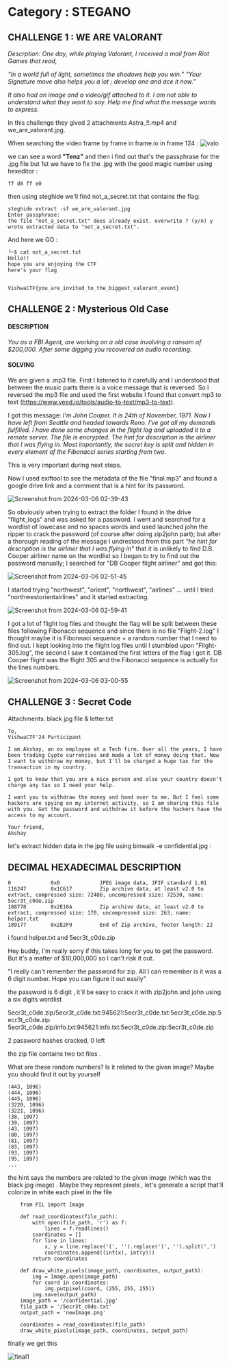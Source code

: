 # Category : STEGANO
## CHALLENGE 1 : WE ARE VALORANT 
*Descrption: One day, while playing Valorant, I received a mail from Riot Games that read,*

*“In a world full of light, sometimes the shadows help you win.” “Your Signature move also helps you a lot ; develop one and ace it now.”*

*It also had an image and a video/gif attached to it. I am not able to understand what they want to say. Help me find what the message wants to express.*

In this challenge they gived 2 attachments Astra_!!.mp4 and we_are_valorant.jpg.

When searching the video frame by frame in frame.io in frame 124 : 
![valo](https://hackmd.io/_uploads/HkeEsNtV6T.png)

we can see a word **"Tenz"** and then i find out that's the passphrase for the .jpg file but 1st we have to fix the .jpg with the good magic number using hexeditor : 

```
ff d8 ff e0
```
then using steghide we'll find not_a_secret.txt that contains the flag: 

```
steghide extract -sf we_are_valorant.jpg 
Enter passphrase: 
the file "not_a_secret.txt" does already exist. overwrite ? (y/n) y
wrote extracted data to "not_a_secret.txt".
```
And here we GO : 

```
└─$ cat not_a_secret.txt 
Hello!!
hope you are enjoying the CTF
here's your flag


VishwaCTF{you_are_invited_to_the_biggest_valorant_event}
```
## CHALLENGE 2 : Mysterious Old Case
#### DESCRIPTION
*You as a FBI Agent, are working on a old case involving a ransom of $200,000. After some digging you recovered an audio recording.*

#### SOLVING
We are given a .mp3 file. First I listened to it carefully and I understood that between the music parts there is a voice message that is reversed. So I reversed the mp3 file and used the first website I found that convert mp3 to text (https://www.veed.io/tools/audio-to-text/mp3-to-text).

I got this message:
*I'm John Cooper. It is 24th of November, 1971. Now I have left from Seattle and headed towards Reno. I've got all my demands fulfilled. I have done some changes in the flight log and uploaded it to a remote server. The file is encrypted. The hint for description is the airliner that I was flying in. Most importantly, the secret key is split and hidden in every element of the Fibonacci series starting from two.*

This is very important during next steps.

Now I used exiftool to see the metadata of the file "final.mp3" and found a google drive link and a comment that is a hint for its password.

![Screenshot from 2024-03-06 02-39-43](https://hackmd.io/_uploads/rkLOjVBaT.png)


So obviously when trying to extract the folder I found in the drive "flight_logs" and was asked for a password. I went and searched for a wordlist of lowecase and no spaces words and used launched john the ripper to crack the password (of course after doing zip2john part); but after a thorough reading of the message I undrestood from this part *"he hint for description is the airliner that I was flying in"* that it is unlikely to find D.B. Cooper airliner name on the wordlist so I began to try to find out the password manually; I searched for "DB Cooper flight airliner" and got this:

![Screenshot from 2024-03-06 02-51-45](https://hackmd.io/_uploads/rJ9LRNB6T.png)


I started trying "northwest", "orient", "northwest", "airlines" ... until I tried "northwestorientairlines" and it started extracting.

![Screenshot from 2024-03-06 02-59-41](https://hackmd.io/_uploads/SJx4eHH6T.png)


I got a lot of flight log files and thought the flag will be split between these files following Fibonacci sequence and since there is no file "Flight-2.log" I thought maybe it is Fibonnaci sequence + a random number that I need to find out. I kept looking into the flight log files until I stumbled upon "Flight-305.log", the second I saw it contained the first letters of the flag I got it. DB Cooper flight was the flight 305 and the Fibonacci sequence is actually for the lines numbers.  

![Screenshot from 2024-03-06 03-00-55](https://hackmd.io/_uploads/BJvvgHHaT.png)

## CHALLENGE 3 : Secret Code
Attachments: black jpg file & letter.txt

```
To,
VishwaCTF'24 Participant

I am Akshay, an ex employee at a Tech firm. Over all the years, I have been trading Cypto currencies and made a lot of money doing that. Now I want to withdraw my money, but I'll be charged a huge tax for the transaction in my country.

I got to know that you are a nice person and also your country doesn't charge any tax so I need your help. 

I want you to withdraw the money and hand over to me. But I feel some hackers are spying on my internet activity, so I am sharing this file with you. Get the password and withdraw it before the hackers have the access to my account.

Your friend,
Akshay
```

let's extract hidden data in the jpg file using binwalk -e confidential.jpg :

DECIMAL       HEXADECIMAL     DESCRIPTION
--------------------------------------------------------------------------------
```
0             0x0             JPEG image data, JFIF standard 1.01
116247        0x1C617         Zip archive data, at least v2.0 to extract, compressed size: 72486, uncompressed size: 72530, name: 5ecr3t_c0de.zip
188778        0x2E16A         Zip archive data, at least v2.0 to extract, compressed size: 170, uncompressed size: 263, name: helper.txt
189177        0x2E2F9         End of Zip archive, footer length: 22
```

i found helper.txt and 5ecr3t_c0de.zip

Hey buddy, I'm really sorry if this takes long for you to get the password. But it's a matter of $10,000,000 so I can't risk it out.

"I really can't remember the password for zip. All I can remember is it was a 6 digit number. Hope you can figure it out easily"

the password is 6 digit , it'll be easy to crack it with zip2john and john using a six digits wordlist

5ecr3t_c0de.zip/5ecr3t_c0de.txt:945621:5ecr3t_c0de.txt:5ecr3t_c0de.zip:5ecr3t_c0de.zip
5ecr3t_c0de.zip/info.txt:945621:info.txt:5ecr3t_c0de.zip:5ecr3t_c0de.zip

2 password hashes cracked, 0 left

the zip file contains two txt files .

What are these random numbers? Is it related to the given image? Maybe you should find it out by yourself

```
(443, 1096)
(444, 1096)
(445, 1096)
(3220, 1096)
(3221, 1096)
(38, 1097)
(39, 1097)
(43, 1097)
(80, 1097)
(81, 1097)
(83, 1097)
(93, 1097)
(95, 1097)
...
```

the hint says the numbers are related to the given image (which was the black jpg image) . Maybe they represent pixels , let's generate a script that'll colorize in white each pixel in the file

```
    from PIL import Image

    def read_coordinates(file_path):
        with open(file_path, 'r') as f:
            lines = f.readlines()
        coordinates = []
        for line in lines:
            x, y = line.replace('(', '').replace(')', '').split(',')
            coordinates.append((int(x), int(y)))
        return coordinates

    def draw_white_pixels(image_path, coordinates, output_path):
        img = Image.open(image_path)
        for coord in coordinates:
            img.putpixel(coord, (255, 255, 255)) 
        img.save(output_path)
    image_path = '/confidential.jpg'
    file_path = '/5ecr3t_c0de.txt'
    output_path = 'newImage.png'

    coordinates = read_coordinates(file_path)
    draw_white_pixels(image_path, coordinates, output_path)
```

finally we get this

![final1](https://hackmd.io/_uploads/Hyg8wd8Spa.png)
